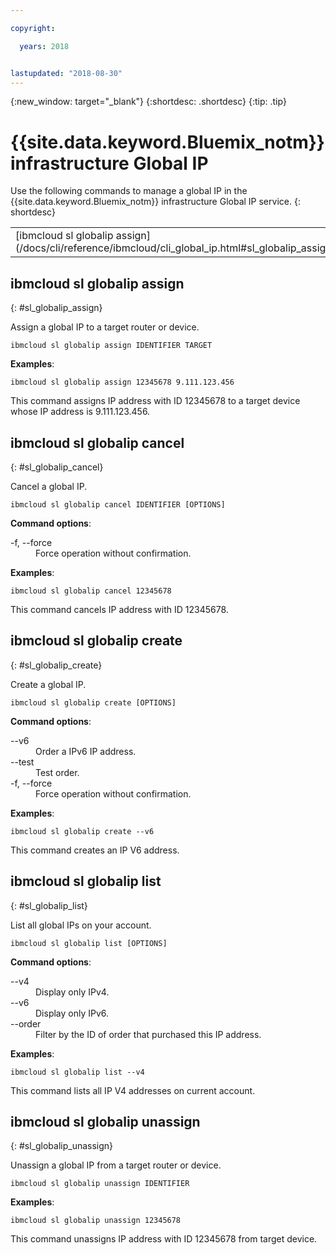 ```yaml
---

copyright:

  years: 2018


lastupdated: "2018-08-30"
---
```


{:new_window: target="_blank"}
{:shortdesc: .shortdesc}
{:tip: .tip}

# {{site.data.keyword.Bluemix_notm}} infrastructure Global IP

Use the following commands to manage a global IP in the {{site.data.keyword.Bluemix_notm}} infrastructure Global IP service.
{: shortdesc}

<table summary="Alphabetically ordered  {{site.data.keyword.Bluemix_notm}} infrastructure Global IP commands that have links that bring you to more info for the command">
 <tbody>
 <tr>
  <td>[ibmcloud sl globalip assign](/docs/cli/reference/ibmcloud/cli_global_ip.html#sl_globalip_assign)</td>
  <td>[ibmcloud sl globalip cancel](/docs/cli/reference/ibmcloud/cli_global_ip.html#sl_globalip_cancel)</td>
  <td>[ibmcloud sl globalip create](/docs/cli/reference/ibmcloud/cli_global_ip.html#sl_globalip_create)</td>
 <td>[ibmcloud sl globalip list](/docs/cli/reference/ibmcloud/cli_global_ip.html#sl_globalip_list)</td>
 <td>[ibmcloud sl globalip unassign](/docs/cli/reference/ibmcloud/cli_global_ip.html#sl_globalip_unassign)</td>
 </tr>
   </tbody>
 </table>

 ## ibmcloud sl globalip assign
{: #sl_globalip_assign}

Assign a global IP to a target router or device.
```
ibmcloud sl globalip assign IDENTIFIER TARGET
```


**Examples**:
```
ibmcloud sl globalip assign 12345678 9.111.123.456
```
This command assigns IP address with ID 12345678 to a target device whose IP address is 9.111.123.456.

## ibmcloud sl globalip cancel
{: #sl_globalip_cancel}

Cancel a global IP.
```
ibmcloud sl globalip cancel IDENTIFIER [OPTIONS]
```

<strong>Command options</strong>:
<dl>
<dt>-f, --force</dt>
<dd>Force operation without confirmation.</dd>
</dl>

**Examples**:
```
ibmcloud sl globalip cancel 12345678
```
This command cancels IP address with ID 12345678.

 ## ibmcloud sl globalip create
{: #sl_globalip_create}

Create a global IP.
```
ibmcloud sl globalip create [OPTIONS]
```

<strong>Command options</strong>:
<dl>
<dt>--v6</dt>
<dd>Order a IPv6 IP address.</dd>
<dt>--test</dt>
<dd>Test order.</dd>
<dt>-f, --force</dt>
<dd>Force operation without confirmation.</dd>
</dl>

**Examples**:
```
ibmcloud sl globalip create --v6
```
This command creates an IP V6 address.

## ibmcloud sl globalip list
{: #sl_globalip_list}

List all global IPs on your account.
```
ibmcloud sl globalip list [OPTIONS]
```

<strong>Command options</strong>:
<dl>
<dt>--v4</dt>
<dd>Display only IPv4.</dd>
<dt>--v6</dt>
<dd>Display only IPv6.</dd>
<dt>--order</dt>
<dd>Filter by the ID of order that purchased this IP address.</dd>
</dl>

**Examples**:
```
ibmcloud sl globalip list --v4
```
This command lists all IP V4 addresses on current account.

## ibmcloud sl globalip unassign
{: #sl_globalip_unassign}

Unassign a global IP from a target router or device.
```
ibmcloud sl globalip unassign IDENTIFIER
```


**Examples**:
```
ibmcloud sl globalip unassign 12345678
```
This command unassigns IP address with ID 12345678 from target device.
